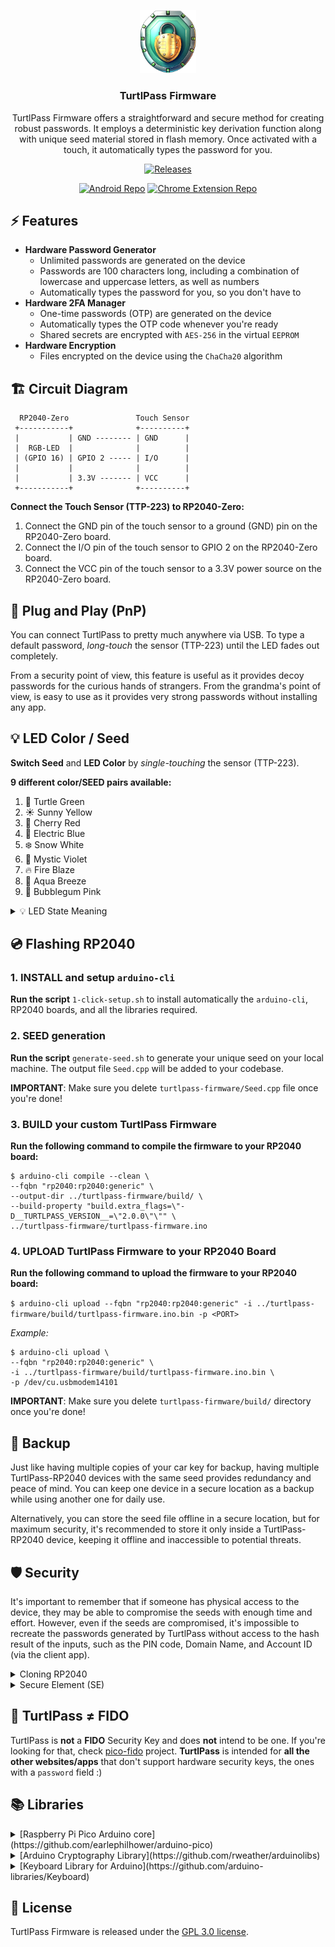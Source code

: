 <p align="center">
<img src="assets/icon.png" alt="logo" width=90>
<h3 align="center">TurtlPass Firmware</h3>
<p align="center">
TurtlPass Firmware offers a straightforward and secure method for creating robust passwords. It employs a deterministic key derivation function along with unique seed material stored in flash memory. Once activated with a touch, it automatically types the password for you.</p>
<p align="center">
<a href="https://github.com/TurtlPass/turtlpass-firmware-arduino/releases"><img src="https://img.shields.io/github/v/release/TurtlPass/turtlpass-firmware-arduino?color=green&label=Arduino%20Firmware&logo=arduino" alt="Releases"/></a>
</p>
<p align="center">
<a href="https://github.com/TurtlPass/turtlpass-android"><img src="https://img.shields.io/github/v/release/TurtlPass/turtlpass-android?color=blue&label=Android%20App&logo=android" alt="Android Repo"/></a>
<a href="https://github.com/TurtlPass/turtlpass-chrome-extension"><img src="https://img.shields.io/github/v/release/TurtlPass/turtlpass-chrome-extension?color=blue&label=Chrome%20Extension&logo=googlechrome" alt="Chrome Extension Repo"/></a>
</p>


## ⚡ Features

* **Hardware Password Generator**
  * Unlimited passwords are generated on the device
  * Passwords are 100 characters long, including a combination of lowercase and uppercase letters, as well as numbers
  * Automatically types the password for you, so you don't have to
* **Hardware 2FA Manager**
  * One-time passwords (OTP) are generated on the device&#x20;
  * Automatically types the OTP code whenever you're ready
  * Shared secrets are encrypted with `AES-256` in the virtual `EEPROM`
* **Hardware Encryption**
  * Files encrypted on the device using the `ChaCha20` algorithm


## 🏗️ Circuit Diagram

```
  RP2040-Zero               Touch Sensor
 +-----------+              +----------+
 |           | GND -------- | GND      |
 |  RGB-LED  |              |          |
 | (GPIO 16) | GPIO 2 ----- | I/O      |
 |           |              |          |
 |           | 3.3V ------- | VCC      |
 +-----------+              +----------+
```

**Connect the Touch Sensor (TTP-223) to RP2040-Zero:**

1. Connect the GND pin of the touch sensor to a ground (GND) pin on the RP2040-Zero board.
2. Connect the I/O pin of the touch sensor to GPIO 2 on the RP2040-Zero board.
3. Connect the VCC pin of the touch sensor to a 3.3V power source on the RP2040-Zero board.


## 🔌 Plug and Play (PnP)

You can connect TurtlPass to pretty much anywhere via USB. To type a default password, *long-touch* the sensor (TTP-223) until the LED fades out completely.

From a security point of view, this feature is useful as it provides decoy passwords for the curious hands of strangers. From the grandma's point of view, is easy to use as it provides very strong passwords without installing any app.


## 💡 LED Color / Seed

**Switch Seed** and **LED Color** by *single-touching* the sensor (TTP-223).

__9 different color/SEED pairs available:__  
1. 🐢 Turtle Green  
2. ☀️ Sunny Yellow  
3. 🍒 Cherry Red  
4. 💙 Electric Blue  
5. ❄️ Snow White  
6. 🔮 Mystic Violet  
7. 🔥 Fire Blaze  
8. 🌊 Aqua Breeze  
9. 🎀 Bubblegum Pink  

<details>
  <summary>💡 LED State Meaning</summary>
  
* `ON`
	* Idle
* `PULSING`
	* Password/OTP ready to type
* `BLINKING` (fast blink)
	* Typing/Encrypting 
* `OFF`
	* No power input
</details>


## 💿 Flashing RP2040

### 1. INSTALL and setup `arduino-cli`

**Run the script** `1-click-setup.sh` to install automatically the `arduino-cli`, RP2040 boards, and all the libraries required. 


### 2. SEED generation

**Run the script** `generate-seed.sh` to generate your unique seed on your local machine. The output file `Seed.cpp` will be added to your codebase.

**IMPORTANT**: Make sure you delete `turtlpass-firmware/Seed.cpp` file once you're done!


### 3. BUILD your custom TurtlPass Firmware

**Run the following command to compile the firmware to your RP2040 board:**

```
$ arduino-cli compile --clean \
--fqbn "rp2040:rp2040:generic" \
--output-dir ../turtlpass-firmware/build/ \
--build-property "build.extra_flags=\"-D__TURTLPASS_VERSION__=\"2.0.0\"\"" \
../turtlpass-firmware/turtlpass-firmware.ino
```


### 4. UPLOAD TurtlPass Firmware to your RP2040 Board

**Run the following command to upload the firmware to your RP2040 board:**

`$ arduino-cli upload --fqbn "rp2040:rp2040:generic" -i ../turtlpass-firmware/build/turtlpass-firmware.ino.bin -p <PORT>`
	
*Example:*

```
$ arduino-cli upload \
--fqbn "rp2040:rp2040:generic" \
-i ../turtlpass-firmware/build/turtlpass-firmware.ino.bin \
-p /dev/cu.usbmodem14101
```

**IMPORTANT**: Make sure you delete `turtlpass-firmware/build/` directory once you're done!


## 💾 Backup

Just like having multiple copies of your car key for backup, having multiple TurtlPass-RP2040 devices with the same seed provides redundancy and peace of mind. You can keep one device in a secure location as a backup while using another one for daily use.

Alternatively, you can store the seed file offline in a secure location, but for maximum security, it's recommended to store it only inside a TurtlPass-RP2040 device, keeping it offline and inaccessible to potential threats.


## 🛡️ Security

It's important to remember that if someone has physical access to the device, they may be able to compromise the seeds with enough time and effort. However, even if the seeds are compromised, it's impossible to recreate the passwords generated by TurtlPass without access to the hash result of the inputs, such as the PIN code, Domain Name, and Account ID (via the client app).
  
  
<details>
  <summary>Cloning RP2040</summary>
  
It is important to note that the firmware binary on the Raspberry Pi Pico RP2040 can be easily extracted using [picotool](https://github.com/raspberrypi/picotool) due to its utilization of external ROM.  
    
Example of how to do just that:

```
$ picotool save firmware.uf2
Saving file: [==============================]  100%
Wrote 369000 bytes to firmware.uf2
```
</details>

<details>
  <summary>Secure Element (SE)</summary>
  
Using a secure element such as the **ATECC608A/B** or **OPTIGA Trust X/M** for password generation can be a secure solution due to its physical tamper-resistance and isolation from the rest of the system. However, there are limitations to consider such as the difficulty in using them across multiple devices or platforms, and lack of backup or recovery options in case of loss or damage. Additionally, it may be difficult to manage and control access to the password in situations where multiple users need to access it.
</details>


## 🔑 TurtlPass ≠ FIDO

TurtlPass is **not** a **FIDO** Security Key and does **not** intend to be one. If you're looking for that, check [pico-fido](https://github.com/polhenarejos/pico-fido) project. **TurtlPass** is intended for **all the other websites/apps** that don't support hardware security keys, the ones with a `password` field :)


## 📚 Libraries

<details>
  <summary>[Raspberry Pi Pico Arduino core](https://github.com/earlephilhower/arduino-pico)</summary>
  
* Port of the RP2040 (Raspberry Pi Pico processor) to the Arduino ecosystem. 
* It uses the bare Raspberry Pi Pico SDK and a custom GCC 10.3/Newlib 4.0 toolchain.
* _LGPL 2.1 license_
</details>

<details>
  <summary>[Arduino Cryptography Library](https://github.com/rweather/arduinolibs)</summary>
  
* Libraries to perform cryptography operations on Arduino devices
* _MIT license_
</details>

<details>
  <summary>[Keyboard Library for Arduino](https://github.com/arduino-libraries/Keyboard)
</summary>
  
* Library allows an Arduino board with USB capabilities to act as a keyboard
* _LGPL 3.0 license_
</details>


## 📄 License

TurtlPass Firmware is released under the [GPL 3.0 license](https://github.com/TurtlPass/turtlpass-firmware-arduino/blob/main/LICENSE).
